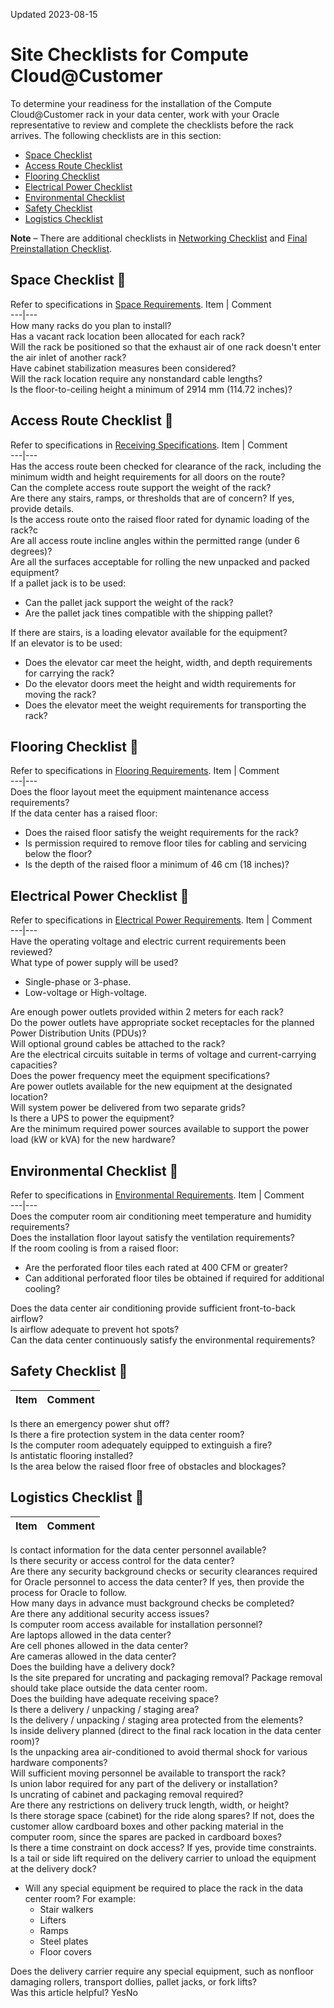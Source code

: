 Updated 2023-08-15
# Site Checklists for Compute Cloud@Customer
To determine your readiness for the installation of the Compute Cloud@Customer rack in your data center, work with your Oracle representative to review and complete the checklists before the rack arrives.
The following checklists are in this section:
  * [Space Checklist](https://docs.oracle.com/en-us/iaas/compute-cloud-at-customer/topics/site-prep/site-checklists.htm#site_checklists__space-checklist)
  * [Access Route Checklist](https://docs.oracle.com/en-us/iaas/compute-cloud-at-customer/topics/site-prep/site-checklists.htm#site_checklists__access-route-checklist)
  * [Flooring Checklist](https://docs.oracle.com/en-us/iaas/compute-cloud-at-customer/topics/site-prep/site-checklists.htm#site_checklists__flooring-checklist)
  * [Electrical Power Checklist](https://docs.oracle.com/en-us/iaas/compute-cloud-at-customer/topics/site-prep/site-checklists.htm#site_checklists__electrical-checklist)
  * [Environmental Checklist](https://docs.oracle.com/en-us/iaas/compute-cloud-at-customer/topics/site-prep/site-checklists.htm#site_checklists__environmental-checklist)
  * [Safety Checklist](https://docs.oracle.com/en-us/iaas/compute-cloud-at-customer/topics/site-prep/site-checklists.htm#site_checklists__safety-checklist)
  * [Logistics Checklist](https://docs.oracle.com/en-us/iaas/compute-cloud-at-customer/topics/site-prep/site-checklists.htm#site_checklists__logistics-checklist)


**Note** – There are additional checklists in [Networking Checklist](https://docs.oracle.com/en-us/iaas/compute-cloud-at-customer/topics/site-prep/networking-checklist.htm#initial-installation-checklist "This section helps you plan for the configuration information that's required when Oracle installs the Oracle Compute Cloud@Customer rack in your data center.") and [Final Preinstallation Checklist](https://docs.oracle.com/en-us/iaas/compute-cloud-at-customer/topics/site-prep/final-preinstallation-checklist.htm#network-specs-checklist "Complete the following checklist to ensure that the network requirements are met.").
## Space Checklist 🔗 
Refer to specifications in [Space Requirements](https://docs.oracle.com/en-us/iaas/compute-cloud-at-customer/topics/site-prep/space_requirements.htm#space-requirements "Ensure that your site meets the space requirements for each Oracle Compute Cloud@Customer rack.").
Item | Comment  
---|---  
How many racks do you plan to install?  
Has a vacant rack location been allocated for each rack?  
Will the rack be positioned so that the exhaust air of one rack doesn't enter the air inlet of another rack?  
Have cabinet stabilization measures been considered?  
Will the rack location require any nonstandard cable lengths?  
Is the floor-to-ceiling height a minimum of 2914 mm (114.72 inches)?  
## Access Route Checklist 🔗 
Refer to specifications in [Receiving Specifications](https://docs.oracle.com/en-us/iaas/compute-cloud-at-customer/topics/site-prep/space_requirements.htm#space-requirements__receiving-specifications).
Item | Comment  
---|---  
Has the access route been checked for clearance of the rack, including the minimum width and height requirements for all doors on the route?  
Can the complete access route support the weight of the rack?  
Are there any stairs, ramps, or thresholds that are of concern?  If yes, provide details.  
Is the access route onto the raised floor rated for dynamic loading of the rack?c  
Are all access route incline angles within the permitted range (under 6 degrees)?  
Are all the surfaces acceptable for rolling the new unpacked and packed equipment?  
If a pallet jack is to be used: 
  * Can the pallet jack support the weight of the rack?
  * Are the pallet jack tines compatible with the shipping pallet?

  
If there are stairs, is a loading elevator available for the equipment?  
If an elevator is to be used: 
  * Does the elevator car meet the height, width, and depth requirements for carrying the rack?
  * Do the elevator doors meet the height and width requirements for moving the rack?
  * Does the elevator meet the weight requirements for transporting the rack?

  
## Flooring Checklist 🔗 
Refer to specifications in [Flooring Requirements](https://docs.oracle.com/en-us/iaas/compute-cloud-at-customer/topics/site-prep/flooring-requirements.htm#flooring-requirements "Review important flooring requirements before Oracle Compute Cloud@Customer arrives at your site.").
Item | Comment  
---|---  
Does the floor layout meet the equipment maintenance access requirements?  
If the data center has a raised floor: 
  * Does the raised floor satisfy the weight requirements for the rack?
  * Is permission required to remove floor tiles for cabling and servicing below the floor?
  * Is the depth of the raised floor a minimum of 46 cm (18 inches)?

  
## Electrical Power Checklist 🔗 
Refer to specifications in [Electrical Power Requirements](https://docs.oracle.com/en-us/iaas/compute-cloud-at-customer/topics/site-prep/electrical-requirments.htm#electrical-power-requirements "Follow these important electrical power guidelines.").
Item | Comment  
---|---  
Have the operating voltage and electric current requirements been reviewed?  
What type of power supply will be used?
  * Single-phase or 3-phase.
  * Low-voltage or High-voltage.

  
Are enough power outlets provided within 2 meters for each rack?  
Do the power outlets have appropriate socket receptacles for the planned Power Distribution Units (PDUs)?  
Will optional ground cables be attached to the rack?  
Are the electrical circuits suitable in terms of voltage and current-carrying capacities?  
Does the power frequency meet the equipment specifications?  
Are power outlets available for the new equipment at the designated location?  
Will system power be delivered from two separate grids?  
Is there a UPS to power the equipment?  
Are the minimum required power sources available to support the power load (kW or kVA) for the new hardware?  
## Environmental Checklist 🔗 
Refer to specifications in [Environmental Requirements](https://docs.oracle.com/en-us/iaas/compute-cloud-at-customer/topics/site-prep/environmental-requirements.htm#environmental-requirements "Follow these important environmental requirements to ensure the optimal environment for Oracle Compute Cloud@Customer.").
Item | Comment  
---|---  
Does the computer room air conditioning meet temperature and humidity requirements?  
Does the installation floor layout satisfy the ventilation requirements?  
If the room cooling is from a raised floor: 
  * Are the perforated floor tiles each rated at 400 CFM or greater?
  * Can additional perforated floor tiles be obtained if required for additional cooling?

  
Does the data center air conditioning provide sufficient front-to-back airflow?  
Is airflow adequate to prevent hot spots?  
Can the data center continuously satisfy the environmental requirements?  
## Safety Checklist 🔗 
Item | Comment  
---|---  
Is there an emergency power shut off?  
Is there a fire protection system in the data center room?  
Is the computer room adequately equipped to extinguish a fire?  
Is antistatic flooring installed?  
Is the area below the raised floor free of obstacles and blockages?  
## Logistics Checklist 🔗 
Item | Comment  
---|---  
Is contact information for the data center personnel available?  
Is there security or access control for the data center?  
Are there any security background checks or security clearances required for Oracle personnel to access the data center? If yes, then provide the process for Oracle to follow.  
How many days in advance must background checks be completed?  
Are there any additional security access issues?  
Is computer room access available for installation personnel?  
Are laptops allowed in the data center?  
Are cell phones allowed in the data center?  
Are cameras allowed in the data center?  
Does the building have a delivery dock?  
Is the site prepared for uncrating and packaging removal? Package removal should take place outside the data center room.  
Does the building have adequate receiving space?  
Is there a delivery / unpacking / staging area?  
Is the delivery / unpacking / staging area protected from the elements?  
Is inside delivery planned (direct to the final rack location in the data center room)?  
Is the unpacking area air-conditioned to avoid thermal shock for various hardware components?  
Will sufficient moving personnel be available to transport the rack?  
Is union labor required for any part of the delivery or installation?  
Is uncrating of cabinet and packaging removal required?  
Are there any restrictions on delivery truck length, width, or height?  
Is there storage space (cabinet) for the ride along spares?  If not, does the customer allow cardboard boxes and other packing material in the computer room, since the spares are packed in cardboard boxes?  
Is there a time constraint on dock access? If yes, provide time constraints.  
Is a tail or side lift required on the delivery carrier to unload the equipment at the delivery dock?  
  * Will any special equipment be required to place the rack in the data center room? For example:
    * Stair walkers
    * Lifters
    * Ramps
    * Steel plates
    * Floor covers

  
Does the delivery carrier require any special equipment, such as nonfloor damaging rollers, transport dollies, pallet jacks, or fork lifts?  
Was this article helpful?
YesNo

